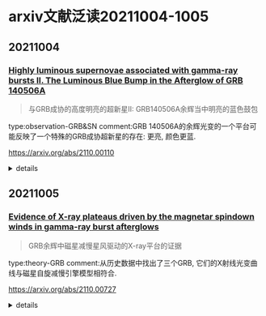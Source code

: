 # arxiv文献泛读20211004-1005

## 20211004

### [Highly luminous supernovae associated with gamma-ray bursts II. The Luminous Blue Bump in the Afterglow of GRB 140506A](./2110.00110.pdf)

> 与GRB成协的高度明亮的超新星II: GRB140506A余辉当中明亮的蓝色鼓包

type:observation-GRB&SN
comment:GRB 140506A的余辉光变的一个平台可能反映了一个特殊的GRB成协超新星的存在: 更亮, 颜色更蓝.

https://arxiv.org/abs/2110.00110

<details>
<summary>details</summary>

authors: D. A. Kann, S. R. Oates, A. Rossi

> Context. The supernovae (SNe) associated with gamma-ray bursts (GRBs) are generally seen as a homogenous population, but at least one exception exists, both in terms of luminosity as well as Spectral Energy Distribution (SED). However, this event, SN 2011kl, was associated with an ultra-long GRB 111209A. Do such outliers also exist for more typical GRBs?
>
> Aim. Within the context of a systematic analysis of photometric signatures of GRB-associated SNe, we found an anomalous bump in the late-time transient following GRB 140506A. We hereby aim to show this bump is significantly more luminous and blue than usual SNe following GRBs.
>
> Methods: We compile all available data from the literature, and add a full analysis of the Swift UVOT data, which allows us to trace the light curve from the first minutes all the way to the host galaxy, as well as construct a broad SED of the afterglow that extends the previous SED analysis based on ground-based spectroscopy.
>
> Results. We find robust evidence for a late-time bump/plateau following the afterglow which shows evidence for a strong colour change, with the spectral slope becoming flatter in the blue region of the spectrum. This bump can be interpreted as a luminous SN bump which is spectrally dissimilar to typical GRB-SNe. Correcting it for the large line-of-sight extinction results in extreme values which make the SN associated with GRB 140506A the most luminous detected so far. Even so, it would be in agreement with a luminosity-duration relation of GRB-SNe.
>
> Conclusions.  While not supported by spectroscopic evidence, it is likely the blue bump following GRB 140506A is the signature of a SN which is spectrally dissimilar to classical GRB-SNe and more similar to SN 2011kl – while being associated with an average GRB, indicating the GRB-SN population is more diverse than thought so far, and can reach luminosities comparable to those of superluminous SNe.

背景
- GRB成协的超新星一般被认为是一个固定的类型, 但有一个例外, SN2011kl, 它与超长爆GRB111209A成协. 
- 无论是从光度还是从SED来看, 这个事件都是一个独特的事件.是否存在更多这样的例外?

目的
- 作者发现在GRB140506A的晚期跟踪观测中存在一个奇怪的bump, 作者试图证明这个bump比通常的GRB-SN更亮而且更蓝.
方法
- 从文献中搜集所有可用的数据, 完整地分析Swift/UVOT的数据, 以能够得到从分钟量级一直到宿主星系显露时的完整光变曲线, 同时将先前仅由地面望远镜得到的光谱扩展为更宽的SED.

结果

- 作者发现了一个明显的晚期bump/plateau跟随在余辉后, 这个bump具有明显的颜色变化, 且其在蓝色区域的光谱斜率开始变平. 
- 这个bump可以解释为一个明亮的SN bump,但光谱(SED)与典型的GRB-SN不一样. 当做了消光修正后, 这个SN成了目前位置探测到最亮的GRB成协超新星. 
- 尽管如此, 这个SN仍然符合GRB-SN的光度-持续时间的关系.

结论

- 尽管没有光谱方面的支持, GRB140506A光变中的bump仍可能是一个光谱区别于典型GRB-SN事件的超新星, 它的光谱更像SN2011kl, 而GRB 140506A本身则是一个普通的GRB事件. 
- 这表明GRB-SN的种类可能比想象的要丰富, 且光度能够达到超亮超新星的级别.

---

Q:

作者是如何论证这个bump是SN的? 为什么不能肯定它就是一个超新星? 与其它的超新星/GRB-SN相比有什么特别之处?

GRB-SN的'光度-持续时间关系'是怎样的?

---

![fig1](./pics/2110.00110_fig1.png)

![fig1note](./pics/2110.00110_fig1note.png)

- 这些数据均来自于其它文章以及Swift的观测, 虚线和实线代表两个不同的break时间拟合. 拟合模型为余辉+SN(以1998bw为模板)+host

- 作者认为约10到60天的平台显然不是宿主星系, 最自然的解释就是超新星.'as the following “plateau” is clearly not the host-galaxy level, the most natural explanation is a SN following GRB 140506A.'

- 而且这个bump成分存在明显的颜色演化, 一般在GRB余辉中这种情况很少见, 有也一般在较短的时标中呈现(some such examples being GRB 091127, GRB111209A, and GRB 130427A – all of these also showed colour evolution within **the first hours and not weeks** after the GRB. )

  ![fig2](./pics/2110.00110_fig2.png)

- 而晚期超新星则一般是热成分主导的光谱, 不同于同步辐射光谱, 热光谱自然存在颜色演化.

![tab2](./pics/2110.00110_tab2.png)

- 由于红移相对较大, 接近0.9, 只有很亮的或者宿主星系很暗的超新星能够被探测到. 对这个成分的超新星拟合也显示这是一个相当亮的超新星, 是当前GRB-SN中最亮的.

SED:

![fig3](./pics/2110.00110_fig3.png)

![conclusion](./pics/2110.00110_sedconclu.png)

- 不过作者似乎只讨论了GRB余辉的SED, 没有SN成分的SED.

luminosity-duration relation of GRB-SNe:

![fig4](./pics/2110.00110_fig4.png)

- GRB140506A的SN看起来似乎是一个明显的离群个体, 但作者认为这个样本, 以及GRB111209A/SN 2011kl一起, 可以视作这个"GRB-SN Phillips Relation"的延伸.

---

背景:

一开始人们认为GRB普遍与Ic型超新星成协, 但超长爆GRB111209A是个例外, 与它成协的是一个更亮的,更蓝,且光谱与普通Ic型超新星不同的超新星SN 2011kl. 它的出现带来的两个问题:

- 超长爆成协的SN都是这样与众不同吗?
- 这样更明亮的SN都与超长爆成协吗?

本篇文章所讨论的对象: GRB140506A与其余辉光变中出现的神秘明亮成分似乎给了第二个问题一个否定的答案.

GRB 140506A 于当天21:07:36UT触发Swift, 其$T_{90}$约为111秒, 另根据其它文章的结果以及红移z=0.88911, 作者推断其各向同性能量的量级为52.15. 据此可以认为, GRB140506A是一个亮度平均, 持续时标普通的长伽马爆.

然而, 这个GRB也有不寻常的地方, 它呈现了一个不正常的,红的,高度弯曲的(highly-curved)余辉光谱. Fynbo(2014)的数据显示其晚期余辉开始显著变平, 疑似出现宿主星系, 而Heintz(2017)则表示在爆后两个月到一年的时间里, 这颗GRB又表现出明显的衰减. Heintz认为早前的平台也许是一个超新星的信号, 但没有在这个问题上深究.

</details>




## 20211005

### [Evidence of X-ray plateaus driven by the magnetar spindown winds in gamma-ray burst afterglows](./2109.00727.pdf)

> GRB余辉中磁星减慢星风驱动的X-ray平台的证据

type:theory-GRB
comment:从历史数据中找出了三个GRB, 它们的X射线光变曲线与磁星自旋减慢引擎模型相符合.

https://arxiv.org/abs/2110.00727

<details>
<summary>details</summary>

authors: Shu-Jin Hou, Shuang Du, Tong Liu, Hui-Jun Mu, Ren-Xin Xu

> The central engine of gamma-ray bursts (GRBs) remains an open and forefront topic in the era of multimessenger astrophysics. The X-ray plateaus appear in some GRB afterglows, which are widely considered to originate from the spindown of magnetars. According to the stable magnetar scenario of GRBs, an X-ray plateau and a decay phase as ∼ $t^{−2}$ should appear in X-ray afterglows. Meanwhile, the “normal” X-ray afterglow is produced by the external shock from GRB fireball. We analyze the Neil Gehrels Swift GRB data, then find three gold samples, which have an X-ray plateau and a decay phase as ∼ $t^{−2}$ superimposed on the jet-driven normal component. Based on these features of the lightcurves, we argue that the magnetars should be the central engines of these three GRBs. Future joint multimessenger observations might further test this possibility, then which can be beneficial to constrain GRB physics.

- 根据GRB的磁星自旋减慢引擎模型, X射线的光变曲线会出现平台期以及$t^{-2}$的衰减期. 同时还有外激波辐射出的"normal"X射线成分.
  <img src="./pics/2110.00727_fig1.png" alt="fig1" style="zoom:50%;" />
- 依照这些特征, 作者找到三个Swift GRB(060413, 061202, 191122A), 它们均有上述的三个成分(前两个成分叠加在第三个上), 并对它们的X射线光变做了拟合.
  ![fig2](./pics/2110.00727_fig2.png)
- 以上的这些特征一般属于稳定磁星, 如果是一个大质量磁星, 则随着其塌缩成黑洞, 平台后衰减的斜率会更大, 比如GRB 060607A的相应斜率是3.68.
  <img src="./pics/2110.00727_fig3.png" alt="fig3" style="zoom:67%;" />

</details>